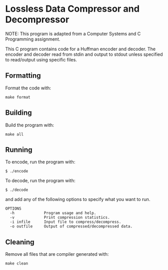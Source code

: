 # Lossless Data Compressor and Decompressor

NOTE: This program is adapted from a Computer Systems and C Programming assignment.

This C program contains code for a Huffman encoder and decoder. The encoder and decoder read from
stdin and output to stdout unless specified to read/output using specific files.

## Formatting

Format the code with:

```
make format
```

## Building

Build the program with:

```
make all
```

## Running

To encode, run the program with:

```
$ ./encode
```

To decode, run the program with:

```
$ ./decode
```

and add any of the following options to specify what you want to run.
```
OPTIONS
  -h             Program usage and help.
  -v             Print compression statistics.
  -i infile      Input file to compress/decompress.
  -o outfile     Output of compressed/decompressed data.
```

## Cleaning

Remove all files that are compiler generated with:

```
make clean
```
